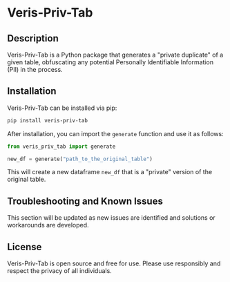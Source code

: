 # Veris-Priv-Tab

## Description
Veris-Priv-Tab is a Python package that generates a "private duplicate" of a given table, obfuscating any potential Personally Identifiable Information (PII) in the process. 

## Installation
Veris-Priv-Tab can be installed via pip:

```bash
pip install veris-priv-tab
```

After installation, you can import the `generate` function and use it as follows:

```python
from veris_priv_tab import generate

new_df = generate("path_to_the_original_table")
```

This will create a new dataframe `new_df` that is a "private" version of the original table.

## Troubleshooting and Known Issues
This section will be updated as new issues are identified and solutions or workarounds are developed.

## License
Veris-Priv-Tab is open source and free for use. Please use responsibly and respect the privacy of all individuals. 
